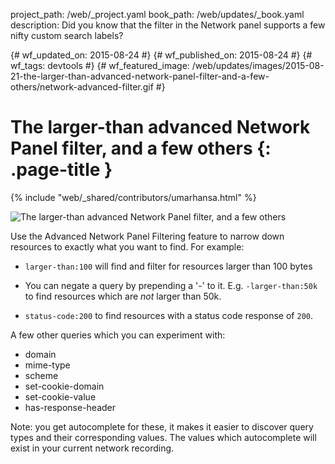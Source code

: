 project_path: /web/_project.yaml book_path: /web/updates/_book.yaml description: Did you know that the filter in the Network panel supports a few nifty custom search labels?

{# wf_updated_on: 2015-08-24 #} {# wf_published_on: 2015-08-24 #} {# wf_tags: devtools #} {# wf_featured_image: /web/updates/images/2015-08-21-the-larger-than-advanced-network-panel-filter-and-a-few-others/network-advanced-filter.gif #}

# The larger-than advanced Network Panel filter, and a few others {: .page-title }

{% include "web/_shared/contributors/umarhansa.html" %}

<img src="/web/updates/images/2015-08-21-the-larger-than-advanced-network-panel-filter-and-a-few-others/network-advanced-filter.gif" alt="The larger-than advanced Network Panel filter, and a few others" />

Use the Advanced Network Panel Filtering feature to narrow down resources to exactly what you want to find. For example:

<ul>
  <li>
    
<code>larger-than:100</code> will find and filter for resources larger than 100 bytes
  </li>
<li>You can negate a query by prepending a '-' to it. E.g. <code>-larger-than:50k</code> to find resources which are <em>not</em> larger than 50k.</li>
  
  <li>
    
<code>status-code:200</code> to find resources with a status code response of <code>200</code>.
  </li>
</ul>

A few other queries which you can experiment with:

<ul>
  
<li>domain</li>
<li>mime-type</li>
<li>scheme</li>
<li>set-cookie-domain</li>
<li>set-cookie-value</li>
<li>has-response-header</li>
</ul>

Note: you get autocomplete for these, it makes it easier to discover query types and their corresponding values. The values which autocomplete will exist in your current network recording.